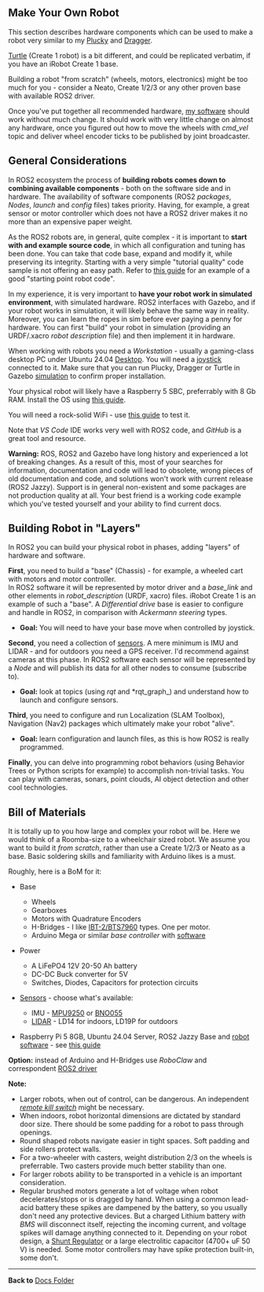 ## Make Your Own Robot

This section describes hardware components which can be used to make a robot very similar to my [Plucky](https://github.com/slgrobotics/robots_bringup/tree/main/Docs/Plucky)
and [Dragger](https://github.com/slgrobotics/robots_bringup/tree/main/Docs/Dragger).

[Turtle](https://github.com/slgrobotics/robots_bringup/tree/main/Docs/Create1) (Create 1 robot) is a bit different, and could be replicated verbatim, if you have an iRobot Create 1 base.

Building a robot "from scratch" (wheels, motors, electronics) might be too much for you - consider a Neato, Create 1/2/3 or any other proven base with available ROS2 driver. 

Once you've put together all recommended hardware, [my software](https://github.com/slgrobotics/articubot_one) should work without much change. 
It should work with very little change on almost any hardware, once you figured out how to move the wheels with *cmd_vel* topic and deliver wheel encoder ticks to be published by joint broadcaster.

## General Considerations

In ROS2 ecosystem the process of **building robots comes down to combining available components** - both on the software side and in hardware. 
The availability of software components (ROS2 _packages_, _Nodes_, _launch_ and _config_ files) takes priority. 
Having, for example, a great sensor or motor controller which does not have a ROS2 driver makes it no more than an expensive paper weight.

As the ROS2 robots are, in general, quite complex - it is important to **start with and example source code**, in which all configuration and tuning has been done. 
You can take that code base, expand and modify it, while preserving its integrity.
Starting with a very simple "tutorial quality" code sample is not offering an easy path.
Refer to [this guide](https://github.com/slgrobotics/robots_bringup?tab=readme-ov-file#how-to-use-this-repository) for an example of a good "starting point robot code".

In my experience, it is very important to **have your robot work in simulated environment**, with simulated hardware.
ROS2 interfaces with Gazebo, and if your robot works in simulation, it will likely behave the same way in reality.
Moreover, you can learn the ropes in sim before ever paying a penny for hardware.
You can first "build" your robot in simulation (providing an URDF/.xacro _robot description_ file) and then implement it in hardware.

When working with robots you need a _Workstation_ - usually a gaming-class desktop PC under Ubuntu 24.04 [Desktop](https://github.com/slgrobotics/robots_bringup/tree/main/Docs/ROS-Jazzy).
You will need a [joystick](https://github.com/slgrobotics/robots_bringup/blob/main/Docs/Sensors/Joystick.md) connected to it.
Make sure that you can run Plucky, Dragger or Turtle in Gazebo [simulation](https://github.com/slgrobotics/robots_bringup/tree/main/Docs/ROS-Jazzy#bringing-up-robot-simulation-in-gazebo) to confirm proper installation.

Your physical robot will likely have a Raspberry 5 SBC, preferrably with 8 Gb RAM. Install the OS using [this guide](https://github.com/slgrobotics/robots_bringup/tree/main/Docs/Ubuntu-RPi).

You will need a rock-solid WiFi - use [this guide](https://github.com/slgrobotics/robots_bringup/blob/main/Docs/Sensors/WiFi_Logger_Visualizer.md#wifi-testing-and-benchmarking) to test it.

Note that _VS Code_ IDE works very well with ROS2 code, and _GitHub_ is a great tool and resource.

**Warning:** ROS, ROS2 and Gazebo have long history and experienced a lot of breaking changes.
As a result of this, most of your searches for information, documentation and code will lead to obsolete,
wrong pieces of old documentation and code, and solutions won't work with current release (ROS2 Jazzy).
Support is in general non-existent and some packages are not production quality at all.
Your best friend is a working code example which you've tested yourself and your ability to find current docs.

## Building Robot in "Layers"

In ROS2 you can build your physical robot in phases, adding "layers" of hardware and software.

**First**, you need to build a "base" (Chassis) - for example, a wheeled cart with motors and motor controller.  
In ROS2 software it will be represented by motor driver and a *base_link* and other elements in *robot_description* (URDF, xacro) files.
iRobot Create 1 is an example of such a "base".
A _Differential drive_ base is easier to configure and handle in ROS2, in comparison with _Ackermann steering_ types.
- **Goal:** You will need to have your base move when controlled by joystick.

**Second**, you need a collection of [sensors](https://github.com/slgrobotics/robots_bringup/tree/main/Docs/Sensors).
A mere minimum is IMU and LIDAR - and for outdoors you need a GPS receiver. I'd recommend against cameras at this phase.
In ROS2 software each sensor will be represented by a _Node_ and will publish its data for all other nodes to consume (subscribe to).
- **Goal:** look at topics (using _rqt_ and *rqt_graph_) and understand how to launch and configure sensors.

**Third**, you need to configure and run Localization (SLAM Toolbox), Navigation (Nav2) packages which ultimately make your robot "alive".
- **Goal:** learn configuration and launch files, as this is how ROS2 is really programmed. 

**Finally**, you can delve into programming robot behaviors (using Behavior Trees or Python scripts for example) to accomplish non-trivial tasks.
You can play with cameras, sonars, point clouds, AI object detection and other cool technologies.

## Bill of Materials

It is totally up to you how large and complex your robot will be.
Here we would think of a Roomba-size to a wheelchair sized robot.
We assume you want to build it _from scratch_, rather than use a Create 1/2/3 or Neato as a base.
Basic soldering skills and familiarity with Arduino likes is a must.

Roughly, here is a BoM for it:
- Base
  - Wheels
  - Gearboxes
  - Motors with Quadrature Encoders
  - H-Bridges - I like [IBT-2/BTS7960](https://www.amazon.com/BTS7960-H-bridge-Double-Current-Diagnostic/dp/B09W8VV6RH) types. One per motor.
  - Arduino Mega or similar _base controller_ with [software](https://github.com/slgrobotics/Misc/tree/master/Arduino/Sketchbook/DraggerROS)

- Power
  - A LiFePO4 12V 20-50 Ah battery
  - DC-DC Buck converter for 5V
  - Switches, Diodes, Capacitors for protection circuits 

- [Sensors](https://github.com/slgrobotics/robots_bringup/tree/main/Docs/Sensors) - choose what's available:
  - IMU - [MPU9250](https://github.com/slgrobotics/robots_bringup/blob/main/Docs/Sensors/MPU9250.md) or [BNO055](https://github.com/slgrobotics/robots_bringup/blob/main/Docs/Sensors/BNO055%20IMU.md)
  - [LIDAR](https://github.com/slgrobotics/robots_bringup/blob/main/Docs/Sensors/LD14.md) - LD14 for indoors, LD19P for outdoors

- Raspberry Pi 5 8GB, Ubuntu 24.04 Server, ROS2 Jazzy Base and [robot software](https://github.com/slgrobotics/articubot_one) - see [this guide](https://github.com/slgrobotics/robots_bringup/tree/main/Docs/Ubuntu-RPi)

**Option:** instead of Arduino and H-Bridges use _RoboClaw_ and correspondent [ROS2 driver](https://github.com/wimblerobotics/ros2_roboclaw_driver)

**Note:**
- Larger robots, when out of control, can be dangerous. An independent _[remote kill switch](https://www.amazon.com/DieseRC-Universal-Wireless-Receiver-Transmitter/dp/B098WGK35L)_ might be necessary.
- When indoors, robot horizontal dimensions are dictated by standard door size. There should be some padding for a robot to pass through openings.
- Round shaped robots navigate easier in tight spaces. Soft padding and side rollers protect walls.
- For a two-wheeler with casters, weight distribution 2/3 on the wheels is preferrable. Two casters provide much better stability than one.
- For larger robots ability to be transported in a vehicle is an important consideration.  
- Regular brushed motors generate a lot of voltage when robot decelerates/stops or is dragged by hand.
When using a common lead-acid battery these spikes are dampened by the battery, so you usually don't need any protective devices.
But a charged Lithium battery _with BMS_ will disconnect itself, rejecting the incoming current, and voltage spikes will damage anything connected to it.
Depending on your robot design, a [Shunt Regulator](https://www.pololu.com/category/249/shunt-regulators) or a large electrolitic capacitor (4700+ uF 50 V) is needed.
Some motor controllers may have spike protection built-in, some don't.

----------------

**Back to** [Docs Folder](https://github.com/slgrobotics/robots_bringup/tree/main/Docs)
